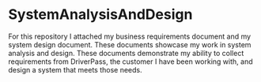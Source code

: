 # SystemAnalysisAndDesign
For this repository I attached my business requirements document and my system design document. These documents showcase my work in system analysis and design. These documents demonstrate my ability to collect requirements from DriverPass, the customer I have been working with, and design a system that meets those needs.
